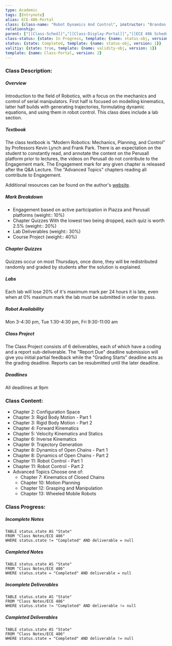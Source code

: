 ```yaml
---
type: Academic
tags: [Entrynote]
alias: ECE-486-Portal
class: {class-name: "Robot Dynamics And Control", instructor: "Brandon J. DeHart", medium: "In-Person", start-date: 2023-05-08, university: "University of Waterloo", class-alias: ECE-486, template: {name: class-uni-obj, version: 1}}
relationship: 
parent: ["[[Class-Sched]]","[[Class-Display-Portal]]","[[ECE 486 Schedule]]"]
class-status: {state: In Progress, template: {name: status-obj, version: 1}}
status: {state: Completed, template: {name: status-obj, version: 1}}
valitiy: {state: true, template: {name: validity-obj, version: 1}}
template: {name: Class-Portal, version: 2} 
---
```

### Class Description:
##### Overview
Introduction to the field of Robotics, with a focus on the mechanics and control of serial manipulators. First half is focused on modelling kinematics, latter half builds with generating trajectories, formulating dynamic equations, and using them in robot control. This class does include a lab section.

##### Textbook
The class textbook is “Modern Robotics: Mechanics, Planning, and Control” by Professors Kevin Lynch and Frank Park. There is an expectation on the student to constantly read, and annotate the content on the Perusall platform prior to lectures, the videos on Perusall do not contribute to the Engagement mark. The Engagement mark for any given chapter is released after the Q&A Lecture. The "Advanced Topics" chapters reading all contribute to Engagement. 

Additional resources can be found on the author's [website](http://modernrobotics.org/).

##### Mark Breakdown
- Engagement based on active participation in Piazza and Perusall platforms (weight:: 10%)
- Chapter Quizzes With the lowest two being dropped, each quiz is worth 2.5% (weight:: 20%)
- Lab Deliverables (weight:: 30%)
- Course Project (weight:: 40%)

##### Chapter Quizzes
Quizzes occur on most Thursdays, once done, they will be redistributed randomly and graded by students after the solution is explained.

##### Labs
Each lab will lose 20% of it's maximum mark per 24 hours it is late, even when at 0% maximum mark the lab must be submitted in order to pass. 

##### Robot Availability 
Mon 3-4:30 pm, Tue 1:30-4:30 pm, Fri 9:30-11:00 am

##### Class Project
The Class Project consists of 6 deliverables, each of which have a coding and a report sub-deliverable. The "Report Due" deadline submission will give you initial partial feedback while the "Grading Starts" deadline acts as the grading deadline. Reports can be resubmitted until the later deadline. 

##### Deadlines
All deadlines at 9pm

### Class Content:
- Chapter 2: Configuration Space
- Chapter 3: Rigid Body Motion - Part 1
- Chapter 3: Rigid Body Motion - Part 2
- Chapter 4: Forward Kinematics
- Chapter 5: Velocity Kinematics and Statics
- Chapter 6: Inverse Kinematics
- Chapter 9: Trajectory Generation
- Chapter 8: Dynamics of Open Chains - Part 1
- Chapter 8: Dynamics of Open Chains - Part 2
- Chapter 11: Robot Control - Part 1
- Chapter 11: Robot Control - Part 2
- Advanced Topics Choose one of:
	- Chapter 7: Kinematics of Closed Chains
	- Chapter 10: Motion Planning
	- Chapter 12: Grasping and Manipulation
	- Chapter 13: Wheeled Mobile Robots

### Class Progress: 
##### Incomplete Notes

```dataview
TABLE status.state AS "State"
FROM "Class Notes/ECE 486"
WHERE status.state != "Completed" AND deliverable = null
```
##### Completed Notes
```dataview
TABLE status.state AS "State"
FROM "Class Notes/ECE 486"
WHERE status.state = "Completed" AND deliverable = null
```

##### Incomplete Deliverables

```dataview
TABLE status.state AS "State"
FROM "Class Notes/ECE 486"
WHERE status.state != "Completed" AND deliverable != null
```
##### Completed Deliverables

```dataview
TABLE status.state AS "State"
FROM "Class Notes/ECE 486"
WHERE status.state = "Completed" AND deliverable != null
```
